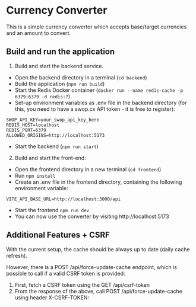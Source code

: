 # Currency Converter

This is a simple currency converter which accepts base/target currencies and an amount to convert.

## Build and run the application

1. Build and start the backend service.

- Open the backend directory in a terminal (`cd backend`)
- Build the application (`npm run build`)
- Start the Redis Docker container (`docker run --name redis-cache -p 6379:6379 -d redis:7`)
- Set-up environment variables as .env file in the backend directory (for this, you need to have a swop.cx API token - it is free to register):

```
SWOP_API_KEY=your_swop_api_key_here
REDIS_HOST=localhost
REDIS_PORT=6379
ALLOWED_ORIGINS=http://localhost:5173
```

- Start the backend (`npm run start`)

2. Build and start the front-end:

- Open the frontend directory in a new terminal (`cd frontend`)
- Run `npm install`
- Create an .env file in the frontend directory, containing the following environment variable:

```
VITE_API_BASE_URL=http://localhost:3000/api
```

- Start the frontend `npm run dev`
- You can now use the converter by visiting http://localhost:5173

## Additional Features + CSRF

With the current setup, the cache should be always up to date (daily cache refresh).

However, there is a POST /api/force-update-cache endpoint, which is possible to call if a valid CSRF token is provided:

1. First, fetch a CSRF token using the GET /api/csrf-token
2. From the response of the above, call POST /api/force-update-cache using header X-CSRF-TOKEN: <csrf-token-value>
